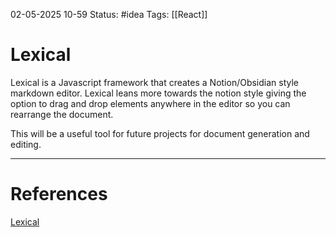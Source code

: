 02-05-2025 10-59
Status: #idea
Tags: [[React]]

# Lexical

Lexical is a Javascript framework that creates a Notion/Obsidian style markdown editor. Lexical leans more towards the notion style giving the option to drag and drop elements anywhere in the editor so you can rearrange the document.

This will be a useful tool for future projects for document generation and editing.


---
# References
[Lexical](https://lexical.dev)